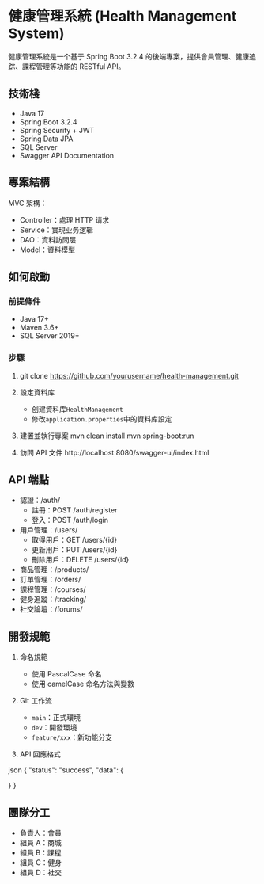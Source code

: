 # 健康管理系統 (Health Management System)

健康管理系統是一个基于 Spring Boot 3.2.4 的後端專案，提供會員管理、健康追踪、課程管理等功能的 RESTful API。

## 技術棧

- Java 17
- Spring Boot 3.2.4
- Spring Security + JWT
- Spring Data JPA
- SQL Server
- Swagger API Documentation

## 專案結構

MVC 架構：

- Controller：處理 HTTP 请求
- Service：實現业务逻辑
- DAO：資料訪問层
- Model：資料模型

## 如何啟動

### 前提條件

- Java 17+
- Maven 3.6+
- SQL Server 2019+

### 步驟

1.  git clone https://github.com/yourusername/health-management.git

2.  設定資料库

    - 创建資料库`HealthManagement`
    - 修改`application.properties`中的資料库設定

3.  建置並執行專案
    mvn clean install
    mvn spring-boot:run

4.  訪問 API 文件
    http://localhost:8080/swagger-ui/index.html

## API 端點

- 認證：/auth/
  - 註冊：POST /auth/register
  - 登入：POST /auth/login
- 用戶管理：/users/
  - 取得用戶：GET /users/{id}
  - 更新用戶：PUT /users/{id}
  - 刪除用戶：DELETE /users/{id}
- 商品管理：/products/
- 訂單管理：/orders/
- 課程管理：/courses/
- 健身追蹤：/tracking/
- 社交論壇：/forums/

## 開發規範

1. 命名規範

   - 使用 PascalCase 命名
   - 使用 camelCase 命名方法與變數

2. Git 工作流

   - `main`：正式環境
   - `dev`：開發環境
   - `feature/xxx`：新功能分支

3. API 回應格式

json
{
"status": "success",
"data": {

}
}

## 團隊分工

- 負責人：會員
- 組員 A：商城
- 組員 B：課程
- 組員 C：健身
- 組員 D：社交
